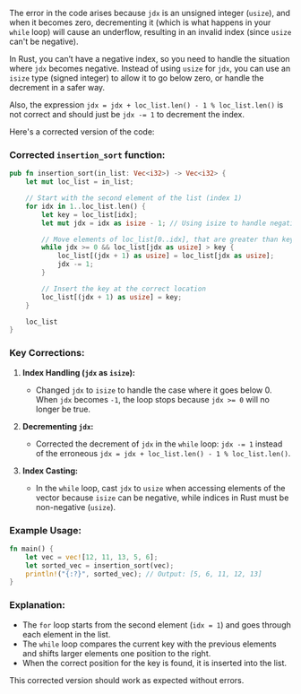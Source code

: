The error in the code arises because `jdx` is an unsigned integer (`usize`), and when it becomes zero, decrementing it (which is what happens in your `while` loop) will cause an underflow, resulting in an invalid index (since `usize` can't be negative).

In Rust, you can’t have a negative index, so you need to handle the situation where `jdx` becomes negative. Instead of using `usize` for `jdx`, you can use an `isize` type (signed integer) to allow it to go below zero, or handle the decrement in a safer way.

Also, the expression `jdx = jdx + loc_list.len() - 1 % loc_list.len()` is not correct and should just be `jdx -= 1` to decrement the index.

Here's a corrected version of the code:

### Corrected `insertion_sort` function:

```rust
pub fn insertion_sort(in_list: Vec<i32>) -> Vec<i32> {
    let mut loc_list = in_list;

    // Start with the second element of the list (index 1)
    for idx in 1..loc_list.len() {
        let key = loc_list[idx];
        let mut jdx = idx as isize - 1; // Using isize to handle negative values

        // Move elements of loc_list[0..idx], that are greater than key, to one position ahead
        while jdx >= 0 && loc_list[jdx as usize] > key {
            loc_list[(jdx + 1) as usize] = loc_list[jdx as usize];
            jdx -= 1;
        }

        // Insert the key at the correct location
        loc_list[(jdx + 1) as usize] = key;
    }

    loc_list
}
```

### Key Corrections:

1. **Index Handling (`jdx` as `isize`):**
   
   - Changed `jdx` to `isize` to handle the case where it goes below 0. When `jdx` becomes `-1`, the loop stops because `jdx >= 0` will no longer be true.

2. **Decrementing `jdx`:**
   
   - Corrected the decrement of `jdx` in the `while` loop: `jdx -= 1` instead of the erroneous `jdx = jdx + loc_list.len() - 1 % loc_list.len()`.

3. **Index Casting:**
   
   - In the `while` loop, cast `jdx` to `usize` when accessing elements of the vector because `isize` can be negative, while indices in Rust must be non-negative (`usize`).

### Example Usage:

```rust
fn main() {
    let vec = vec![12, 11, 13, 5, 6];
    let sorted_vec = insertion_sort(vec);
    println!("{:?}", sorted_vec); // Output: [5, 6, 11, 12, 13]
}
```

### Explanation:

- The `for` loop starts from the second element (`idx = 1`) and goes through each element in the list.
- The `while` loop compares the current key with the previous elements and shifts larger elements one position to the right.
- When the correct position for the key is found, it is inserted into the list.

This corrected version should work as expected without errors.
